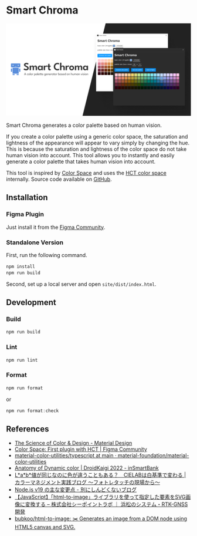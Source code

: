# Smart Chroma

![cover image](image/cover.png)

Smart Chroma generates a color palette based on human vision.

If you create a color palette using a generic color space, the saturation and lightness of the appearance will appear to vary simply by changing the hue. This is because the saturation and lightness of the color space do not take human vision into account. This tool allows you to instantly and easily generate a color palette that takes human vision into account.

This tool is inspired by [Color Space](https://www.figma.com/community/plugin/1105513882835626049) and uses the [HCT color space](https://material.io/blog/science-of-color-design) internally. Source code available on [GitHub](https://github.com/Robot-Inventor/hct-color-palette).

## Installation

### Figma Plugin

Just install it from the [Figma Community](https://www.figma.com/community/plugin/1202157980535479255/Smart-Chroma).

### Standalone Version

First, run the following command.

```powershell
npm install
npm run build
```

Second, set up a local server and open ``site/dist/index.html``.

## Development

### Build

```powershell
npm run build
```

### Lint

```powershell
npm run lint
```

### Format

```powershell
npm run format
```

or

```powershell
npm run format:check
```

## References

- [The Science of Color & Design - Material Design](https://material.io/blog/science-of-color-design)
- [Color Space: First plugin with HCT | Figma Community](https://www.figma.com/community/plugin/1105513882835626049)
- [material-color-utilities/typescript at main · material-foundation/material-color-utilities](https://github.com/material-foundation/material-color-utilities/tree/main/typescript)
- [Anatomy of Dynamic color | DroidKaigi 2022 - inSmartBank](https://blog.smartbank.co.jp/entry/2022/10/06/dynamic-color)
- [L\*a\*b\*値が同じなのに色が違うこともある？　CIELABは白基準で変わる | カラーマネジメント実践ブログ 〜フォトレタッチの現場から〜](https://omoide-photo.jp/blog/lab-reference-white/)
- [Node.js v19 の主な変更点 - 別にしんどくないブログ](https://shisama.hatenablog.com/entry/2022/10/19/010338)
- [【JavaScript】「html-to-image」ライブラリを使って指定した要素をSVG画像に変換する – 株式会社シーポイントラボ ｜ 浜松のシステム・RTK-GNSS開発](https://cpoint-lab.co.jp/article/202204/22633/)
- [bubkoo/html-to-image: ✂️ Generates an image from a DOM node using HTML5 canvas and SVG.](https://github.com/bubkoo/html-to-image)
